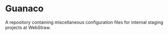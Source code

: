 # Guanaco

A repository containing miscellaneous configuration files for internal staging projects at WebStraw.
